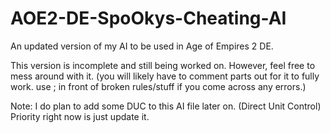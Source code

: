 # AOE2-DE-SpoOkys-Cheating-AI
An updated version of my AI to be used in Age of Empires 2 DE.

This version is incomplete and still being worked on. However, feel free to mess around with it. (you will likely have to comment parts out for it to fully work. use ; in front of broken rules/stuff if you come across any errors.)

Note: I do plan to add some DUC to this AI file later on. (Direct Unit Control) Priority right now is just update it.
